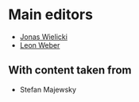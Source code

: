 Main editors
============

*   [Jonas Wielicki](mailto:j.wielicki@sotecware.net)
*   [Leon Weber](mailto:leon@leonweber.de)

With content taken from
-----------------------

*   Stefan Majewsky
